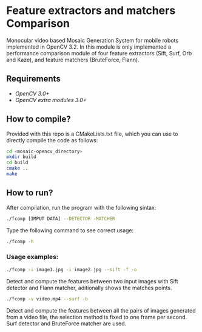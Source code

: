 # Feature extractors and matchers Comparison
Monocular video based Mosaic Generation System for mobile robots implemented in OpenCV 3.2. In this module is only implemented a performance comparison module of four feature extractors (Sift, Surf, Orb and Kaze), and feature matchers (BruteForce, Flann).

## Requirements
- *OpenCV 3.0+*
- *OpenCV extra modules 3.0+*

## How to compile?
Provided with this repo is a CMakeLists.txt file, which you can use to directly compile the code as follows:
```bash
cd <mosaic-opencv_directory>
mkdir build
cd build
cmake ..
make
```
## How to run?
After compilation, run the program with the following sintax:
```bash
./fcomp [IMPUT DATA] --DETECTOR -MATCHER
```
Type the following command to see correct usage:
```bash
./fcomp -h
```
### Usage examples:
```bash
./fcomp -i image1.jpg -i image2.jpg --sift -f -o
```
Detect and compute the features between two input images with Sift detector and Flann matcher, aditionally shows the matches points.

```bash
./fcomp -v video.mp4 --surf -b
```
Detect and compute the features between all the pairs of images generated from a video file, the selection method is fixed to one frame per second. Surf detector and BruteForce matcher are used.
